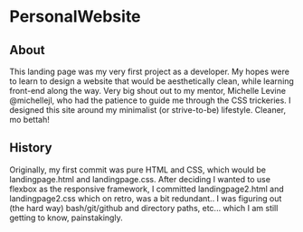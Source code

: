 # PersonalWebsite

## About

This landing page was my very first project as a developer. My hopes were to learn to design a website that would be aesthetically clean, while learning front-end along the way. Very big shout out to my mentor, Michelle Levine @michellejl, who had the patience to guide me through the CSS trickeries. I designed this site around my minimalist (or strive-to-be) lifestyle. Cleaner, mo bettah!

## History

Originally, my first commit was pure HTML and CSS, which would be landingpage.html and landingpage.css. After deciding I wanted to use flexbox as the responsive framework, I committed landingpage2.html and landingpage2.css which on retro, was a bit redundant.. I was figuring out (the hard way) bash/git/github and directory paths, etc... which I am still getting to know, painstakingly. 

